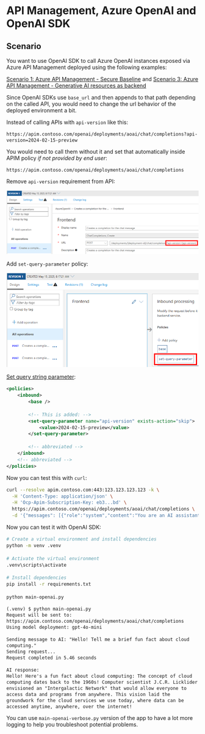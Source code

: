 # API Management, Azure OpenAI and OpenAI SDK

## Scenario

You want to use OpenAI SDK to call Azure OpenAI instances exposed via Azure API Management deployed
using the following examples:

[Scenario 1: Azure API Management - Secure Baseline](https://github.com/Azure/apim-landing-zone-accelerator/tree/main/scenarios/apim-baseline)
and
[Scenario 3: Azure API Management - Generative AI resources as backend](https://github.com/Azure/apim-landing-zone-accelerator/tree/main/scenarios/workload-genai)

Since OpenAI SDKs use `base_url` and then appends to that path depending on the called API,
you would need to change the url behavior of the deployed environment a bit.

Instead of calling APIs with `api-version` like this:

```
https://apim.contoso.com/openai/deployments/aoai/chat/completions?api-version=2024-02-15-preview
```

You would need to call them without it and set that automatically inside APIM policy _if not provided by end user_:

```
https://apim.contoso.com/openai/deployments/aoai/chat/completions
```

Remove `api-version` requirement from API:

![api-version](./openai/images/api-version.png)

Add `set-query-parameter` policy:

![set-query-parameter](./openai/images/set-query-parameter.png)

[Set query string parameter](https://learn.microsoft.com/en-us/azure/api-management/set-query-parameter-policy):

```xml
<policies>
    <inbound>
        <base />

        <!-- This is added: -->
        <set-query-parameter name="api-version" exists-action="skip">
            <value>2024-02-15-preview</value>
        </set-query-parameter>

        <!-- abbreviated -->
    </inbound>
    <!-- abbreviated -->
</policies>
```

Now you can test this with `curl`:

```bash
curl --resolve apim.contoso.com:443:123.123.123.123 -k \
  -H 'Content-Type: application/json' \
  -H 'Ocp-Apim-Subscription-Key: eb3...bd' \
  https://apim.contoso.com/openai/deployments/aoai/chat/completions \
  -d '{"messages": [{"role":"system","content":"You are an AI assistant that helps people find information."}]}'
```

Now you can test it with OpenAI SDK:

```bash
# Create a virtual environment and install dependencies
python -m venv .venv

# Activate the virtual environment
.venv\scripts\activate

# Install dependencies
pip install -r requirements.txt

python main-openai.py
```

```console
(.venv) $ python main-openai.py
Request will be sent to: https://apim.contoso.com/openai/deployments/aoai/chat/completions
Using model deployment: gpt-4o-mini

Sending message to AI: "Hello! Tell me a brief fun fact about cloud computing."
Sending request...
Request completed in 5.46 seconds

AI response:
Hello! Here's a fun fact about cloud computing: The concept of cloud computing dates back to the 1960s! Computer scientist J.C.R. Licklider envisioned an "Intergalactic Network" that would allow everyone to access data and programs from anywhere. This vision laid the groundwork for the cloud services we use today, where data can be accessed anytime, anywhere, over the internet!
```

You can use `main-openai-verbose.py` version of the app to have a lot more logging to help you troubleshoot potential problems.